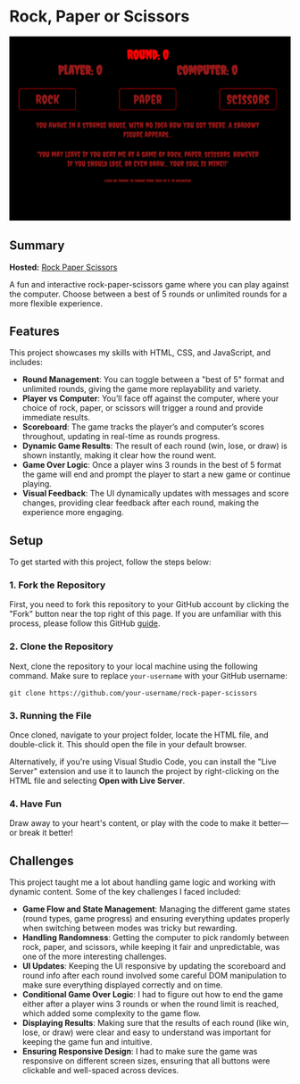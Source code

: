 # Rock, Paper or Scissors

![Rock, Paper or Scissors screenshot](./demo.png)

## Summary

**Hosted:** [Rock Paper Scissors](https://blurryq.github.io/rock-paper-scissors/)

A fun and interactive rock-paper-scissors game where you can play against the computer. Choose between a best of 5 rounds or unlimited rounds for a more flexible experience.

## Features

This project showcases my skills with HTML, CSS, and JavaScript, and includes:

- **Round Management**: You can toggle between a "best of 5" format and unlimited rounds, giving the game more replayability and variety.
- **Player vs Computer**: You’ll face off against the computer, where your choice of rock, paper, or scissors will trigger a round and provide immediate results.
- **Scoreboard**: The game tracks the player’s and computer’s scores throughout, updating in real-time as rounds progress.
- **Dynamic Game Results**: The result of each round (win, lose, or draw) is shown instantly, making it clear how the round went.
- **Game Over Logic**: Once a player wins 3 rounds in the best of 5 format the game will end and prompt the player to start a new game or continue playing.
- **Visual Feedback**: The UI dynamically updates with messages and score changes, providing clear feedback after each round, making the experience more engaging.

## Setup

To get started with this project, follow the steps below:

### 1. Fork the Repository

First, you need to fork this repository to your GitHub account by clicking the "Fork" button near the top right of this page. If you are unfamiliar with this process, please follow this GitHub [guide](https://docs.github.com/en/pull-requests/collaborating-with-pull-requests/working-with-forks/fork-a-repo).

### 2. Clone the Repository

Next, clone the repository to your local machine using the following command. Make sure to replace `your-username` with your GitHub username:

```
git clone https://github.com/your-username/rock-paper-scissors
```

### 3. Running the File

Once cloned, navigate to your project folder, locate the HTML file, and double-click it. This should open the file in your default browser.

Alternatively, if you're using Visual Studio Code, you can install the "Live Server" extension and use it to launch the project by right-clicking on the HTML file and selecting **Open with Live Server**.

### 4. Have Fun

Draw away to your heart's content, or play with the code to make it better—or break it better!

## Challenges

This project taught me a lot about handling game logic and working with dynamic content. Some of the key challenges I faced included:

- **Game Flow and State Management**: Managing the different game states (round types, game progress) and ensuring everything updates properly when switching between modes was tricky but rewarding.
- **Handling Randomness**: Getting the computer to pick randomly between rock, paper, and scissors, while keeping it fair and unpredictable, was one of the more interesting challenges.
- **UI Updates**: Keeping the UI responsive by updating the scoreboard and round info after each round involved some careful DOM manipulation to make sure everything displayed correctly and on time.
- **Conditional Game Over Logic**: I had to figure out how to end the game either after a player wins 3 rounds or when the round limit is reached, which added some complexity to the game flow.
- **Displaying Results**: Making sure that the results of each round (like win, lose, or draw) were clear and easy to understand was important for keeping the game fun and intuitive.
- **Ensuring Responsive Design**: I had to make sure the game was responsive on different screen sizes, ensuring that all buttons were clickable and well-spaced across devices.